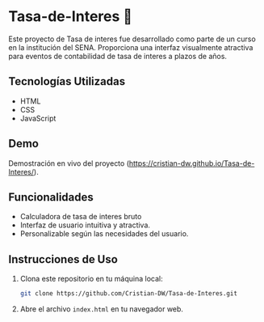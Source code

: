 # Tasa-de-Interes 🧮

Este proyecto de Tasa de interes fue desarrollado como parte de un curso en la institución del SENA. Proporciona una interfaz visualmente atractiva para eventos de contabilidad de tasa de interes a plazos de años.

## Tecnologías Utilizadas

- HTML
- CSS
- JavaScript

## Demo

Demostración en vivo del proyecto (https://cristian-dw.github.io/Tasa-de-Interes/).

## Funcionalidades

- Calculadora de tasa de interes bruto
- Interfaz de usuario intuitiva y atractiva.
- Personalizable según las necesidades del usuario.


## Instrucciones de Uso

1. Clona este repositorio en tu máquina local:

    ```bash
    git clone https://github.com/Cristian-DW/Tasa-de-Interes.git
    ```

2. Abre el archivo `index.html` en tu navegador web.

